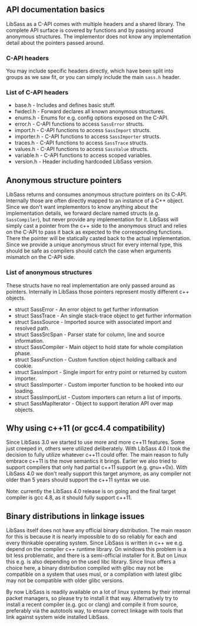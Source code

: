 ## API documentation basics

LibSass as a C-API comes with multiple headers and a shared library.
The complete API surface is covered by functions and by passing around
anonymous structures. The implementor does not know any implementation
detail about the pointers passed around.

### C-API headers

You may include specific headers directly, which have been split into
groups as we saw fit, or you can simply include the main `sass.h` header.

### List of C-API headers

- base.h - Includes and defines basic stuff.
- fwdecl.h - Forward declares all known anonymous structures.
- enums.h - Enums for e.g. config options exposed on the C-API.
- error.h - C-API functions to access `SassError` structs.
- import.h - C-API functions to access `SassImport` structs.
- importer.h - C-API functions to access `SassImporter` structs.
- traces.h - C-API functions to access `SassTrace` structs.
- values.h - C-API functions to access `SassValue` structs.
- variable.h - C-API functions to access scoped variables.
- version.h - Header including hardcoded LibSass version.

## Anonymous structure pointers

LibSass returns and consumes anonymous structure pointers on its C-API.
Internally those are often directly mapped to an instance of a C++ object.
Since we don't want implementors to know anything about the implementation
details, we forward declare named structs (e.g. `SassCompiler`), but never
provide any implementation for it. LibSass will simply cast a pointer from
the c++ side to the anonymous struct and relies on the C-API to pass it
back as expected to the corresponding functions. There the pointer will
be statically casted back to the actual implementation. Since we provide
a unique anonymous struct for every internal type, this should be safe as
compilers should catch the case when arguments mismatch on the C-API side.

### List of anonymous structures

These structs have no real implementation are only passed around as pointers.
Internally in LibSass those pointers represent mostly different c++ objects.

- struct SassError - An error object to get further information
- struct SassTrace - An single stack-trace object to get further information
- struct SassSource - Imported source with associated import and resolved path.
- struct SassSrcSpan - Parser state for column, line and source information.
- struct SassCompiler - Main object to hold state for whole compilation phase.
- struct SassFunction - Custom function object holding callback and cookie.
- struct SassImport - Single import for entry point or returned by custom importer.
- struct SassImporter - Custom importer function to be hooked into our loading.
- struct SassImportList - Custom importers can return a list of imports.
- struct SassMapIterator - Object to support iteration API over map objects.

## Why using c++11 (or gcc4.4 compatibility)

Since LibSass 3.0 we started to use more and more c++11 features. Some just
creeped in, others were utilized deliberately. With LibSass 4.0 I took the
decision to fully utilize whatever c++11 could offer. The main reason to
fully embrace c++11 is the move semantics it brings. Earlier we also tried
to support compilers that only had partial c++11 support (e.g. gnu++0x).
With LibSass 4.0 we don't really support this target anymore, as any compiler
not older than 5 years should support the c++11 syntax we use.

Note: currently the LibSass 4.0 release is on going and the final
target compiler is  gcc 4.8, as it should fully support c++11.

## Binary distributions in linkage issues

LibSass itself does not have any official binary distribution. The main reason for
this is because it is nearly impossible to do so reliably for each and every
thinkable operating system. Since LibSass is written in c++ we e.g. depend on the
compiler c++ runtime library. On windows this problem is a bit less problematic,
and there is a semi-official installer for it. But on Linux this e.g. is also
depending on the used libc library. Since linux offers a choice here, a binary
distribution compiled with glibc may not be compatible on a system that uses musl,
or a compilation with latest glibc may not be compatible with older glibc versions.

By now LibSass is readily available on a lot of linux systems by their
internal packet managers, so please try to install it that way. Alternatively
try to install a recent compiler (e.g. gcc or clang) and compile it from source,
preferably via the autotools way, to ensure correct linkage with tools that link
against system wide installed LibSass.
